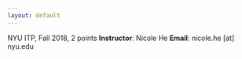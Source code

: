 ```yaml
---
layout: default
---
```


NYU ITP, Fall 2018, 2 points
**Instructor**: Nicole He
**Email**: nicole.he [at] nyu.edu


